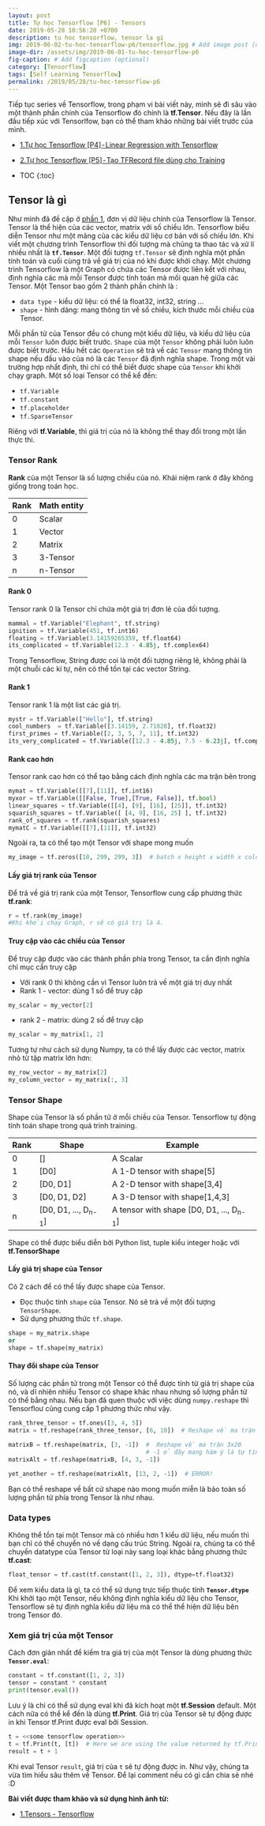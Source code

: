 ```yaml
---
layout: post
title: Tự học Tensorflow [P6] - Tensors
date: 2019-05-28 10:56:20 +0700
description: tu hoc tensorflow, tensor la gi
img: 2019-06-02-tu-hoc-tensorflow-p6/tensorflow.jpg # Add image post (optional)
image-dir: /assets/img/2019-06-01-tu-hoc-tensorflow-p6
fig-caption: # Add figcaption (optional)
category: [Tensorflow]
tags: [Self Learning Tensorflow]
permalink: /2019/05/28/tu-hoc-tensorflow-p6
---
```

Tiếp tục series về Tensorflow, trong phạm vi bài viết này, mình sẽ đi sâu vào một thành phần chính của Tensorflow đó chính là **tf.Tensor**. Nếu đây là lần đầu tiếp xúc với Tensorlfow, bạn có thể tham khảo những bài viết trước của mình.
* [1.Tự học Tensorflow [P4] - Linear Regression with Tensorflow]({{site.url}}/tu-hoc-tensorflow-p4)
* [2.Tự học Tensorflow [P5] - Tạo TFRecord file dùng cho Training]({{site.url}}/tu-hoc-tensorflow-p5)

* TOC
{:toc}

## Tensor là gì 
Như mình đã đề cập ở [phần 1]({{site.url}}/tu-hoc-tensorflow-p1), đơn vị dữ liệu chính của Tensorflow là Tensor. Tensor là thể hiện của các vector, matrix với số chiều lớn. Tensorflow biểu diễn Tensor như một mảng của các kiểu dữ liệu cơ bản với số chiều lớn. 
Khi viết một chương trình Tensorflow thì đối tượng mà chúng ta thao tác và xử lí nhiều nhất là **`tf.Tensor`**. Một đối tượng `tf.Tensor` sẽ định nghĩa một phần tính toán và cuối cùng trả về giá trị của nó khi được khởi chạy. Một chương trình Tensorflow là một Graph có chứa các Tensor được liên kết với nhau, định nghĩa các mà mỗi Tensor được tính toán mà mối quan hệ giữa các Tensor.
Một Tensor bao gồm 2 thành phần chính là :

* `data type` - kiểu dữ liệu: có thể là float32, int32, string ...
* `shape` - hình dáng: mang thông tin về số chiều, kích thước mỗi chiều của Tensor.

Mỗi phần tử của Tensor đều có chung một kiểu dữ liệu, và kiểu dữ liệu của mỗi `Tensor` luôn được biết trước. `Shape` của một `Tensor` không phải luôn luôn được biết trước. Hầu hết các `Operation` sẽ trả về các `Tensor` mang thông tin shape nếu đầu vào của nó là các `Tensor` đã định nghĩa shape. Trong một vài trường hợp nhất định, thì chỉ có thể biết được shape của `Tensor` khi khởi chạy graph.
Một số loại Tensor có thể kể đến:
* `tf.Variable`
* `tf.constant`
* `tf.placeholder`
* `tf.SparseTensor`

Riêng với **tf.Variable**, thì giá trị của nó là không thể thay đổi trong một lần thực thi.
### Tensor Rank
**Rank** của một Tensor là số lượng chiều của nó. Khái niệm rank ở đây không giống trong toán học. 

| Rank | Math entity |
|--------|------------------|
|0|Scalar|
|1|Vector|
|2|Matrix|
|3|3-Tensor|
|n|n-Tensor|

#### Rank 0
Tensor rank 0 là Tensor chỉ chứa một giá trị đơn lẻ của đối tượng.
```python
mammal = tf.Variable("Elephant", tf.string)
ignition = tf.Variable(451, tf.int16)
floating = tf.Variable(3.14159265359, tf.float64)
its_complicated = tf.Variable(12.3 - 4.85j, tf.complex64)
```
Trong Tensorflow, String được coi là một đối tượng riêng lẻ, không phải là một chuỗi các kí tự, nên có thể tồn tại các vector String.
#### Rank 1
Tensor rank 1 là một list các giá trị.
```python
mystr = tf.Variable(["Hello"], tf.string)
cool_numbers  = tf.Variable([3.14159, 2.71828], tf.float32)
first_primes = tf.Variable([2, 3, 5, 7, 11], tf.int32)
its_very_complicated = tf.Variable([12.3 - 4.85j, 7.5 - 6.23j], tf.complex64)
```
#### Rank cao hơn
Tensor rank cao hơn có thể tạo bằng cách định nghĩa các ma trận bên trong
```python
mymat = tf.Variable([[7],[11]], tf.int16)
myxor = tf.Variable([[False, True],[True, False]], tf.bool)
linear_squares = tf.Variable([[4], [9], [16], [25]], tf.int32)
squarish_squares = tf.Variable([ [4, 9], [16, 25] ], tf.int32)
rank_of_squares = tf.rank(squarish_squares)
mymatC = tf.Variable([[7],[11]], tf.int32)
```
Ngoài ra, ta có thể tạo một Tensor với shape mong muốn
```python
my_image = tf.zeros([10, 299, 299, 3])  # batch x height x width x color
```
#### Lấy giá trị rank của Tensor
Để trả về giá trị rank của một Tensor, Tensorflow cung cấp phương thức **tf.rank**:
```python
r = tf.rank(my_image)
#Khi khởi chạy Graph, r sẽ có giá trị là 4.
```
#### Truy cập vào các chiều của Tensor
Để truy cập được vào các thành phần phía trong Tensor, ta cần định nghĩa chỉ mục cần truy cập
* Với rank 0 thì không cần vì Tensor luôn trả về một giá trị duy nhất
* Rank 1 - vector: dùng 1 số để truy cập

```python
my_scalar = my_vector[2]
```
* rank 2 - matrix: dùng 2 số để truy cập

```python
my_scalar = my_matrix[1, 2]
```
Tương tự như cách sử dụng Numpy, ta có thể lấy được các vector, matrix nhỏ từ tập matrix lớn hơn:
```python
my_row_vector = my_matrix[2]
my_column_vector = my_matrix[:, 3]
```
### Tensor Shape
Shape của Tensor là số phần tử ở mỗi chiều của Tensor. Tensorflow tự động tính toán shape trong quá trình training.

|Rank|Shape|Example|
|-------|---------|-------------|
|0|[]|A Scalar|
|1|[D0]|A 1-D tensor with shape[5]|
|2|[D0, D1]|A 2-D tensor with shape[3,4]|
|3|[D0, D1, D2]|A 3-D tensor with shape[1,4,3]|
|n|[D0, D1, ..., D<sub>n-1</sub>]|A tensor with shape [D0, D1, ..., D<sub>n-1</sub>]|

Shape có thể được biểu diễn bởi Python list, tuple kiểu integer hoặc với **tf.TensorShape**
#### Lấy giá trị shape của Tensor
Có 2 cách để có thể lấy được shape của Tensor. 
* Đọc thuộc tính `shape` của Tensor. Nó sẽ trả về một đối tượng `TensorShape`.
* Sử dụng phương thức `tf.shape`.

```python
shape = my_matrix.shape
or 
shape = tf.shape(my_matrix)
```
#### Thay đổi shape của Tensor
Số lượng các phần tử trong một Tensor có thể được tính từ giá trị shape của nó, và dĩ nhiên nhiều Tensor có shape khác nhau nhưng số lượng phần tử có thể bằng nhau. Nếu bạn đã quen thuộc với việc dùng `numpy.reshape` thì Tensorfloư cũng cung cấp 1 phương thức như vậy.
```python
rank_three_tensor = tf.ones([3, 4, 5])
matrix = tf.reshape(rank_three_tensor, [6, 10])  # Reshape về ma trận 6x10
             
matrixB = tf.reshape(matrix, [3, -1])  #  Reshape về ma trận 3x20
	                                   # -1 ở đây mang hàm ý là tự tính size của shape
matrixAlt = tf.reshape(matrixB, [4, 3, -1]) 

yet_another = tf.reshape(matrixAlt, [13, 2, -1])  # ERROR!
```
Bạn có thể reshape về bất cứ shape nào mong muốn miễn là bảo toàn số lượng phần tử phía trong Tensor là như nhau.
### Data types
Không thể tồn tại một Tensor mà có nhiều hơn 1 kiểu dữ liệu, nếu muốn thì bạn chỉ có thể chuyển nó về dạng cấu trúc String. Ngoài ra, chúng ta có thể chuyển datatype của Tensor từ loại này sang loại khác bằng phương thức **tf.cast**:
```python
float_tensor = tf.cast(tf.constant([1, 2, 3]), dtype=tf.float32)
```

Để xem kiểu data là gì, ta có thể sử dụng trực tiếp thuộc tính **`Tensor.dtype`**
Khi khởi tạo một Tensor, nếu không định nghĩa kiểu dữ liệu cho Tensor, Tensorflow sẽ tự định nghĩa kiểu dữ liệu mà có thể thể hiện dữ liệu bên trong Tensor đó.

### Xem giá trị của một Tensor
Cách đơn giản nhất để kiểm tra giá trị của một Tensor là dùng phương thức **`Tensor.eval`**:
```python
constant = tf.constant([1, 2, 3])
tensor = constant * constant
print(tensor.eval())
```
Lưu ý là chỉ có thể sử dụng eval khi đã kích hoạt một **tf.Session** default.
Một cách nữa có thể kể đến là dùng **tf.Print**. Giá trị của Tensor sẽ tự động được in khi Tensor tf.Print được eval bởi Session.
```python
t = <<some tensorflow operation>>
t = tf.Print(t, [t])  # Here we are using the value returned by tf.Print
result = t + 1
```
Khi eval Tensor `result`, giá trị của `t` sẽ tự động được in.
Như vậy, chúng ta vừa tìm hiểu sâu thêm về Tensor. Để lại comment nếu có gì cần chia sẻ nhé :D 

**Bài viết được tham khảo và sử dụng hình ảnh từ:**
* [1.Tensors - Tensorflow](https://www.tensorflow.org/guide/tensors#getting_a_tftensor_objects_rank)
